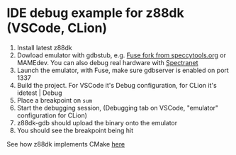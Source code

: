 # IDE debug example for z88dk (VSCode, CLion)

1. Install latest z88dk
2. Dowload emulator with gdbstub, e.g. [Fuse fork from speccytools.org](https://speccytools.org) or MAMEdev. You can also debug real hardware with [Spectranet](https://github.com/speccytools/spectranet-gdbserver)
3. Launch the emulator, with Fuse, make sure gdbserver is enabled on port 1337
4. Build the project. For VSCode it's Debug configuration, for CLion it's idetest | Debug
5. Place a breakpoint on `sum`
6. Start the debugging session, (Debugging tab on VSCode, "emulator" configuration for CLion)
7. z88dk-gdb should upload the binary onto the emulator
8. You should see the breakpoint being hit

See how z88dk implements CMake [here](https://github.com/z88dk/z88dk/wiki/CMake)
